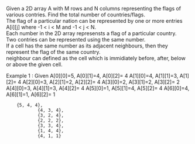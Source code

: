 Given a 2D array A with M rows and N columns representing the flags of various contries. Find the total number of countries/flags.    
The flag of a particular nation can be represented by one or more entries A[i][j]  where -1 < i < M  and  -1 < j < N.   
Each number in the 2D array represensts a flag of a particular country.     
Two contries can be represented using the same number.    
If a cell has the same number as its adjacent neighbours, then they represent the flag of the same country.     
neighbour can defined as the cell which is immidiately before, after, below or above the given cell.

Example 1 : Given A[0][0]=5, A[0][1]=4, A[0][2]= 4
                  A[1][0]=4, A[1][1]=3, A[1][2]= 4
                  A[2][0]=3, A[2][1]=2, A[2][2]= 4
                  A[3][0]=2, A[3][1]=2, A[3][2]= 2
                  A[4][0]=3, A[4][1]=3, A[4][2]= 4
                  A[5][0]=1, A[5][1]=4, A[5][2]= 4
                  A[6][0]=4, A[6][1]=1, A[6][2]= 1
        
        {5, 4, 4},
				{4, 3, 4},
				{3, 2, 4},
				{2, 2, 2},
				{3, 3, 4},
				{1, 4, 4},
				{4, 1, 1} 
